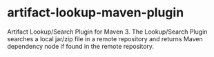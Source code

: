 # artifact-lookup-maven-plugin
Artifact Lookup/Search Plugin for Maven 3. The Lookup/Search Plugin searches a local jar/zip file in a remote repository and returns Maven dependency node if found in the remote repository.

